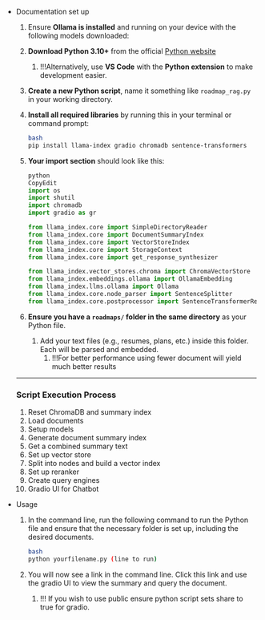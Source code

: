 - Documentation set up
    1. Ensure **Ollama is installed** and running on your device with the following models downloaded:
    2. **Download Python 3.10+** from the official [Python website](https://www.python.org/downloads/)
        1. !!!Alternatively, use **VS Code** with the **Python extension** to make development easier.
    3. **Create a new Python script**, name it something like `roadmap_rag.py` in your working directory.
    4. **Install all required libraries** by running this in your terminal or command prompt:
        
        ```bash
        bash
        pip install llama-index gradio chromadb sentence-transformers
        
        ```
        
    5. **Your import section** should look like this:
        
        ```python
        python
        CopyEdit
        import os
        import shutil
        import chromadb
        import gradio as gr
        
        from llama_index.core import SimpleDirectoryReader
        from llama_index.core import DocumentSummaryIndex
        from llama_index.core import VectorStoreIndex
        from llama_index.core import StorageContext
        from llama_index.core import get_response_synthesizer
        
        from llama_index.vector_stores.chroma import ChromaVectorStore
        from llama_index.embeddings.ollama import OllamaEmbedding
        from llama_index.llms.ollama import Ollama
        from llama_index.core.node_parser import SentenceSplitter
        from llama_index.core.postprocessor import SentenceTransformerRerank
        
        ```
        
    6. **Ensure you have a `roadmaps/` folder in the same directory** as your Python file.
        1. Add your text files (e.g., resumes, plans, etc.) inside this folder. Each will be parsed and embedded. 
            1. !!!For better performance using fewer document will yield much better results
    
    ---
    
    ### Script Execution Process
    
    1. Reset ChromaDB and summary index
    2. Load documents
    3. Setup models
    4. Generate document summary index
    5. Get a combined summary text
    6. Set up vector store
    7. Split into nodes and build a vector index
    8. Set up reranker
    9. Create query engines
    10. Gradio UI for Chatbot
- Usage
    1. In the command line, run the following command to run the Python file and ensure that the necessary folder is set up, including the desired documents. 
        
        ```bash
        bash
        python yourfilename.py (line to run)
        ```
        
    2. You will now see a link in the command line. Click this link and use the gradio UI to view the summary and query the document.
        1. !!! If you wish to use public ensure python script sets share to true for gradio.
